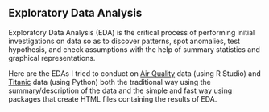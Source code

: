 ## Exploratory Data Analysis

Exploratory Data Analysis (EDA) is the critical process of performing initial investigations on data so as to discover patterns, spot anomalies, test hypothesis, and check assumptions with the help of summary statistics and graphical representations.

Here are the EDAs I tried to conduct on [Air Quality](https://www.rdocumentation.org/packages/datasets/versions/3.6.2/topics/airquality) data (using R Studio) and [Titanic](https://www.kaggle.com/competitions/titanic) data (using Python) both the traditional way using the summary/description of the data and the simple and fast way using packages that create HTML files containing the results of EDA.
